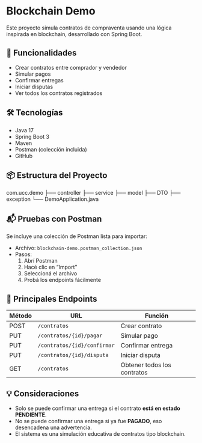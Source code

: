 # Blockchain Demo

Este proyecto simula contratos de compraventa usando una lógica inspirada en blockchain, desarrollado con Spring Boot.

## 🚀 Funcionalidades

- Crear contratos entre comprador y vendedor
- Simular pagos
- Confirmar entregas
- Iniciar disputas
- Ver todos los contratos registrados

## 🛠️ Tecnologías

- Java 17
- Spring Boot 3
- Maven
- Postman (colección incluida)
- GitHub

## 📦 Estructura del Proyecto

com.ucc.demo
├── controller
├── service
├── model
├── DTO
├── exception
└── DemoApplication.java


## 📬 Pruebas con Postman

Se incluye una colección de Postman lista para importar:

- Archivo: `blockchain-demo.postman_collection.json`
- Pasos:
    1. Abrí Postman
    2. Hacé clic en “Import”
    3. Seleccioná el archivo
    4. Probá los endpoints fácilmente

## 🧪 Principales Endpoints

| Método | URL                                | Función               |
|--------|-------------------------------------|------------------------|
| POST   | `/contratos`                        | Crear contrato         |
| PUT    | `/contratos/{id}/pagar`            | Simular pago           |
| PUT    | `/contratos/{id}/confirmar`        | Confirmar entrega      |
| PUT    | `/contratos/{id}/disputa`          | Iniciar disputa        |
| GET    | `/contratos`                        | Obtener todos los contratos |

## 💡 Consideraciones

- Solo se puede confirmar una entrega si el contrato **está en estado PENDIENTE**.
- No se puede confirmar una entrega si ya fue **PAGADO**, eso desencadena una advertencia.
- El sistema es una simulación educativa de contratos tipo blockchain.
